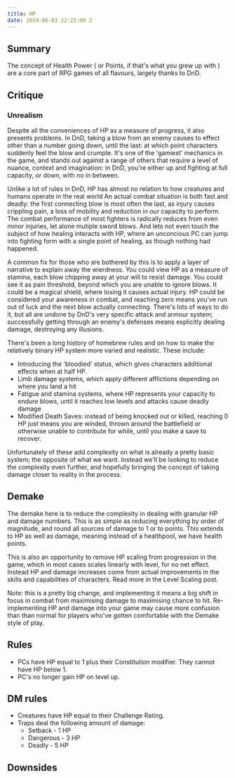 ```yaml
---
title: HP
date: 2019-06-03 22:22:00 Z
---
```


## Summary

The concept of Health Power ( or Points, if that's what you grew up with ) are  a core part of RPG games of all flavours, largely thanks to DnD.

## Critique

### Unrealism

Despite all the conveniences of HP as a measure of progress, it also presents problems. In DnD, taking a blow from an enemy causes to effect other than a number going down, until the last: at which point characters suddenly feel the blow and crumple. It's one of the 'gamiest' mechanics in the game, and stands out against a range of others that require a level of nuance, context and imagination: in DnD, you're either up and fighting at full capacity, or down, with no in between.

Unlike a lot of rules in DnD, HP has almost no relation to how creatures and humans operate in the real world An actual combat situation is both fast and deadly: the first connecting blow is most often the last, as injury causes crippling pain, a loss of mobility and reduction in our capacity to perform. The combat performance of most fighters is radically reduces from even minor injuries, let alone mutiple sword blows. And lets not even touch the subject of how healing interacts with HP, where an unconcious PC can jump into fighting form with a single point of healing, as though nothing had happened.

A common fix for those who are bothered by this is to apply a layer of narrative to explain away the wierdness. You could view HP as a measure of stamina, each blow chipping away at your will to resist damage. You could see it as pain threshold, beyond which you are unable to ignore blows. It could be a magical shield, where losing it causes actual injury.  HP could be considered your awareness in combat, and reaching zero means you've run out of luck and the next blow actually connecting. There's lots of ways to do it, but all are undone by DnD's very specific attack and armour system; successfully getting through an enemy's defenses means explicitly dealing damage, destroying any illusions.   

There's been a long history of homebrew rules and on how to make the relatively binary HP system more varied and realistic. These include:

* Introducing the 'bloodied' status, which gives characters additional effects when at half HP.
* Limb damage systems, which apply different afflictions depending on where you land a hit
* Fatigue and stamina systems, where HP represents your capacity to endure blows, until it reaches low levels and attacks cause deadly damage
* Modified Death Saves: instead of being knocked out or killed, reaching 0 HP just means you are winded, thrown around the battlefield or otherwise unable to contribute for  while, until you make a save to recover.

Unfortunately of these add complexity on what is already a pretty basic system; the opposite of what we want.  Instead we'll be looking to reduce the complexity even further, and hopefully bringing the concept of taking damage closer to reality in the process.  

## Demake

The demake here is to reduce the complexity in dealing with granular HP and damage numbers. This is as simple as reducing everything by order of magnitude, and round all sources of damage to 1 or to points. This extends to HP as well as damage, meaning instead of a healthpool, we have health points.

This is also an opportunity to remove HP scaling from progression in the game, which in most cases scales linearly with level, for no net effect. Instead HP and damage increases come from actual improvements in the skills and capabilities of characters. Read more in the Level Scaling post.

Note: this is a pretty big change, and implementing it means a big shift in focus in combat from maximising damage to maximising chance to hit. Re-implementing HP and damage into your game may cause more confusion than than normal for players who've gotten comfortable with the Demake style of play.

## Rules

* PCs have HP equal to 1 plus their Constitution modifier. They cannot have HP below 1.
* PC's no longer gain HP on level up.


## DM rules

* Creatures have HP equal to their Challenge Rating.
* Traps deal the following amount of damage:
  * Setback - 1 HP
  * Dangerous - 3 HP
  * Deadly - 5 HP

## Downsides
